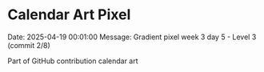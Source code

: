 # Calendar Art Pixel

Date: 2025-04-19 00:01:00
Message: Gradient pixel week 3 day 5 - Level 3 (commit 2/8)

Part of GitHub contribution calendar art
